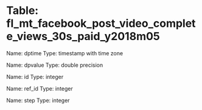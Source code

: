 Table: fl_mt_facebook_post_video_complete_views_30s_paid_y2018m05
=================================================================

Name: dptime
Type: timestamp with time zone

Name: dpvalue
Type: double precision

Name: id
Type: integer

Name: ref_id
Type: integer

Name: step
Type: integer

